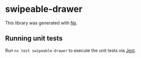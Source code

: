 # swipeable-drawer

This library was generated with [Nx](https://nx.dev).

## Running unit tests

Run `nx test swipeable-drawer` to execute the unit tests via [Jest](https://jestjs.io).
